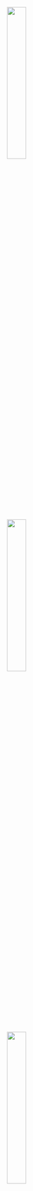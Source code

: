 

[<img src="https://i.ytimg.com/vi/Hc79sDi3f0U/maxresdefault.jpg" width="30%">](https://github.com/iamlale/TGY3-Homeworks/assets/81107060/7c07a392-2fd9-4958-b6b5-3a010ea96b14 "Now in Android: 55")

[<img src="https://i.ytimg.com/vi/Hc79sDi3f0U/maxresdefault.jpg" width="30%">](https://github.com/iamlale/TGY3-Homeworks/assets/81107060/1ce0bf5a-90c9-4314-9bcb-2788ac76a462 "Now in Android: 55")


[<img src="https://i.ytimg.com/vi/Hc79sDi3f0U/maxresdefault.jpg" width="30%">](https://github.com/iamlale/TGY3-Homeworks/assets/81107060/792daa2b-d336-4b66-8d88-5e8c5e56bf86 "Now in Android: 55")
